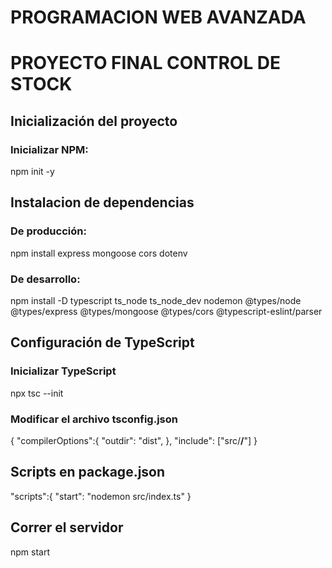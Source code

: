 # PROGRAMACION WEB AVANZADA
# PROYECTO FINAL CONTROL DE STOCK 

## Inicialización del proyecto

### Inicializar NPM:

npm init -y

## Instalacion de dependencias 

### De producción:

npm install express mongoose cors dotenv

### De desarrollo:

npm install -D typescript ts_node ts_node_dev nodemon @types/node @types/express @types/mongoose @types/cors @typescript-eslint/parser

## Configuración de TypeScript

### Inicializar TypeScript

npx tsc --init

### Modificar el archivo tsconfig.json

{
    "compilerOptions":{
        "outdir": "dist",
    },
    "include": ["src/**/**"]
}

## Scripts en package.json

"scripts":{
    "start": "nodemon  src/index.ts"
}

## Correr el servidor

npm start